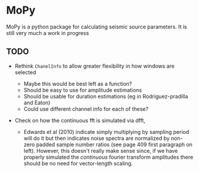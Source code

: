 # MoPy
MoPy is a python package for calculating seismic source parameters.
It is still very much a work in progress


## TODO

* Rethink `ChanelInfo` to allow greater flexibility in how windows are selected
    - Maybe this would be best left as a function?
    - Should be easy to use for amplitude estimations
    - Should be usable for duration estimations (eg in Rodriguez-pradilla and Eaton)
    - Could use different channel info for each of these?
    
* Check on how the continuous fft is simulated via dfft, 
    - Edwards et al (2010) indicate simply multiplying by sampling period will do it
      but then indicates noise spectra are normalized by non-zero padded sample number
      ratios (see page 409 first paragraph on left).
      However, this doesn't really make sense since, if we have properly
      simulated the *continuous* fourier transform amplitudes there should be no
      need for vector-length scaling. 
      